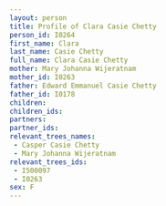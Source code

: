 ```yaml
---
layout: person
title: Profile of Clara Casie Chetty
person_id: I0264
first_name: Clara
last_name: Casie Chetty
full_name: Clara Casie Chetty
mother: Mary Johanna Wijeratnam
mother_id: I0263
father: Edward Emmanuel Casie Chetty
father_id: I0178
children:
children_ids:
partners:
partner_ids:
relevant_trees_names:
 - Casper Casie Chetty
 - Mary Johanna Wijeratnam
relevant_trees_ids:
 - I500097
 - I0263
sex: F
---
```


